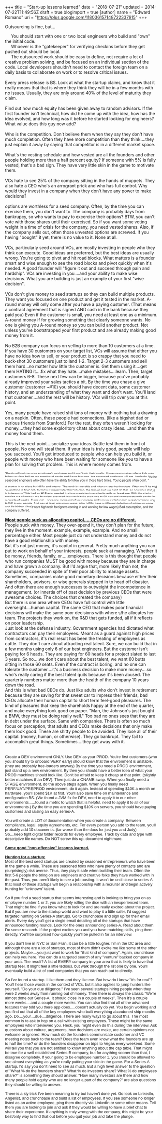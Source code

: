 +++
title = "Start-up lessons learned"
date = "2018-07-21"
updated = 2014-07-22T11:49:56Z
draft = true
blogimport = true 
[author]
	name = "Edward Romano"
	uri = "https://plus.google.com/118036157148722337915"
+++

Outsourcing is fine, but...<br /><div>&nbsp; &nbsp; &nbsp;You should start with one or two local engineers who build and "own" the initial code.</div><div>&nbsp; &nbsp; &nbsp;Whoever is the "gatekeeper" for verifying checkins before they get pushed out should be local.</div><div>&nbsp; &nbsp; &nbsp;The outsourced work should be easy to define, not require a lot of creative problem solving, and be focused on an individual section of the code. Local developers shouldn't need to contact the foreign team on a daily basis to collaborate on work or to resolve critical issues.</div><div><br /></div><div>Every press release is BS. Look at what the startup claims, and know that it really means that that is where they think they will be in a few months with no issues. Usually, they are only around 40% of the level of maturity they claim.</div><div><br /></div><div>Find out how much equity has been given away to random advisors. If the first founder isn't technical, how did he come up with the idea, how has the idea evolved, and how long was it before he started looking for engineers? What value does this guy now add?</div><div><br /></div><div>Who is the competition. Don't believe them when they say they don't have much completion. Often they have more competition than they think....they just explain it away by saying that competitor is in a different market space.</div><div><br /></div><div>What's the vesting schedule and how vested are all the founders and other people holding more than a half percent equity? If someone with 5% is fully vested, that's a bad sign. They have very little skin in the game to motivate them.<br /><br />VCs hate to see 25% of the company sitting in the hands of muppets. They also hate a CEO who's an arrogrant prick and who has full control. Why would they invest in a company when they don't have any power to make decisions?<br /><br />options are worthless for a seed company. Often, by the time you can exercise them, you don't want to. The company is probably days from bankrupcy, so who wants to pay to excercise their options? BTW, you can't vote with those shares until their exercised. So if you want some voting weight in a time of crisis for the company, you need vested shares. Also, if the company sells out, often those unvested options are screwed. If you having "bought" it yet, there is no value to it. None at all.<br /><br />VCs, particularly seed around VCs, are mostly investing in people who they think can execute. Good ideas are preferred, but the best ideas are usually wrong. You're going to pivot and hit road blocks. What matters is a founder smart and wise enough to see the road blocks and pivot quickly when it's needed. A good founder will "figure it out and succeed through pain and hardship". VCs are investing in you....and your ability to make wise decisions. What you are building is just an example of your first "wise decision".<br /><br />VCs don't give money to seed startups so they can build multiple products. They want you focused on one product and get it tested in the market. A-round money will only come after you have a paying customer. (That means a contract agreement that is signed AND cash in the bank because they paid you) Even if the customer is small, you need at least one as a minimum. A-round money if for growing something that clearly someone wants. No one is giving you A-round money so you can build another product. Not unless you've bootstrapped your first product and are already making good money from it.<br /><br />No B2B company can focus on selling to more than 10 customers at a time. If you have 30 customers on your target list, VCs will assume that either you have no idea how to sell, or your product is so crappy that you need to buck-shot 30 customers just to land 1-2. Target 2-3 customers and sell them hard...no matter how little the customer is. Get them using it....get them HATING it....fix what they hate....make mistakes....learn. Then, target customers 6-8. These next few can be bigger, because you've probably already improved your sales tactics a bit. By the time you chase a give customer (customer ~#10) you should have decent data, some customer history, and an understanding of what they want and don't want. You'll land that customer....and the rest will be history. VCs will trip over you at this point.<br /><br />Yes, many people have raised shit tons of money with nothing but a drawing on a napkin. Often, these people had connections. (like a bigshot dad or serious friends from Stanford.) For the rest, they often weren't looking for money....they had some exploritory chats about crazy ideas....and then the money found them.<br /><br />This is the next point....socialize your ideas. Battle test them in front of people. No one will steal them. If your idea is truly good, people will help you succeed. You'll get introduced to people who can help you build it, or people with money who have been waiting for someone like you to have a plan for solving that problem. This is where money comes from.<br /><br /><span style="background-color: white;"><span style="color: #222222; font-family: arial, sans-serif; font-size: x-small;">"Equity will not pay your employee's mortgage and it won't win their loyalty. Some young&nbsp;naive&nbsp;college kids may follow&nbsp;you into hell on the promise of equity and future fortunes, but seasoned engineers will not. Ironically, it's the seasoned engineers who often have the ability to follow you in those hard times. Young people often don't. "</span></span><br /><span style="background-color: white;"><span style="color: #222222; font-family: arial, sans-serif; font-size: x-small;"><br /></span></span><span style="background-color: white;"><span style="color: #222222; font-family: arial, sans-serif; font-size: x-small;">A startup is no place for H1Bs and interns. The work is unstable and often so are the founders. Often you'll be told "everything is fine" only to find out weeks later that "oh crap, the lawyer said we can't do that, so now your status is in&nbsp;jeopardy." We had an H1B who needed to show consistent pay checks with no breakage. With the startup running out of money, the founders assumed they could take everyone to $0 pay and compensate with equity for a couple of weeks. Turns out....once you move out of your&nbsp;garage&nbsp;and turn your startup into a real company, you HAVE to pay people. And pay at least minumum wage. Also, H1Bs have a different definition of minimum wage and it's higher. (don't want high tech foreigners coming in and working for low wages) Bad assumption, and the company suffered.&nbsp;</span></span><br /><br /><b><u>Most people suck as allocating capitol.....CEOs are no different.</u></b><br />People suck with money. They over-spend it, they don't plan for the future, they live in the moment. example, example, example. And no small percentage either. Most people just do not understand money and do not have a good relationship with money.<br />But it's not just money, it's capitol in general. Pretty much anything you can put to work on behalf of your interests, people suck at managing. Whether it be money, friends, family, or.....employees. There is this thought that people who run companies MUST be good with money because they are in charge and have grown a company. But I'd argue that, more likely than not, the company succeeded in spite of their poor ability to manage assets. Sometimes, companies make good monetary decisions because either their shareholders, advisors, or wise generals stepped in to head off disaster. And often there are enough successes to outweight the incompetence in management. (or innertia off of past decision by previous CEOs that were awesome choices. The choices that created the company)<br />But there is one area where CEOs have full control with little overseight....human capital. The same CEO that makes poor financial decisions will make the same poor decisions with where s/he allocates her team. The projects they work on, the R&amp;D that gets funded, all if it reflects on poor leadership.<br />Just look at the defense industry. Government agencies had dictated what contractors can pay their employees. Meant as a guard against high prices from contractors, it's real result has been the treating of employees as cattle. They don't care about attracting real talent. Sure, we can build that in a few months using only 6 of our best engineers. But the customer isn't paying for 6 heads. They are paying for 60 heads for a project slated to last 3 years. So no....we don't care about the best talent, we want 60 butts sitting in those 60 seats. Even if the contract is boring, and no one can tolerate the customer....it's a business decision to make more money....so who's really caring if the best talent quits because it's been abused. The quarterly numbers matter more than the health of the company 10 years down the road.<br />And this is what bad CEOs do. Just like adults who don't invest in retirement because they are saving for that sweet car to impress their friends, bad CEOs allocate their human capital to short term feel-good pleasures. The kind of pleasures that keep the shareholds happy at the end of the quarter, and make everything look good on paper. "Man, the Johnson's just bought a BMW, they must be doing really well." Too bad no ones sees that they are in debt under the surface. Same with companies. There is often so much focus on perception, that adults and CEOs make decisions that only make them look good. These are shitty people to be avoided. They lose all of their capital. (money, human, or otherwise). They go bankrupt. They fail to accomplish great things. Sometimes....they get away with it.&nbsp;</div><div><br /><br /></div><div><span style="background-color: white; color: #222222; font-family: arial, sans-serif; font-size: 13px;">Create a DEV environment ONLY. Use DEV as your PROD. You're first customers (who you should try to onboard VERY early) should know that the environment is unstable. (they are probably free-loaders anyway) By the time you need a PROD environment, just stand up a new environment. By then you should have a better idea of what your PROD machines should look like. Don't be afraid to keep it cheap at that point. (slightly better machines than DEV). Then just do a CNAME swap. When you finally need a STAGE environment, do the above steps again. When you finally need PERF/UAT/PREPROD environment, do it again. Instead of spending $10K a month on hardware, you'll spend $1K at first. You'll also save time on maintenance and configuration BS. (We found a JVM fix for DEV, need to apply it to our other environments......found a metric to watch that is helpful, need to apply it to all of our environments.) By the time you are spending $10K on servers, you should have paying customers and raising an easy series-A.</span><br /><span style="background-color: white; color: #222222; font-family: arial, sans-serif; font-size: 13px;"><br /></span><span style="background-color: white; color: #222222; font-family: arial, sans-serif; font-size: 13px;">You will create a LOT of documentation when you create a company. Between compliance, legal, equity agreements, etc. For every person you add to the team, you'll probably add 10 documents. (far worse than the docs for just you and Judy)</span><br /><div style="background-color: white; color: #222222; font-family: arial, sans-serif; font-size: 13px;">So....keep tight digital folder records for every employee. Track by data and type with descriptive file names. Do NOT screw this up. document nightmare.<br /><br /><b><u>Some good "non-offensive" lessons learned.</u></b><br /><b><u><br /></u></b><b><u>Hunting for a startup:</u></b><br />Most of the best seed startups are created by seasoned entrepreneurs who have been in the game a while. These are seasoned folks who have plenty of contacts and are (surprisingly) risk averse. Thus, they play it safe when building their team. Often the first 5-6 people the bring on are engineers and creative folks they have worked with in the past. Thus, you aren't likely to see a job posting. It won't be until close to series-A that most of these startups will begin a relationship with a recruiter and begin actively hunting for "unknown" talent.<br /><br />So if you find a seed startup that seems interesting and is looking to bring you on as employee number 1 or 2, you are likely rolling the dice with an inexperienced team. That might be fine if you know what to look for and are really excited about the project. But if you are new to the startup world and want to play it a little safer, I'd suggest targeted hunting on Series-A startups. Go to crunchbase and sign up for their email alerts. Every day you'll get a single email detailing all of the startups that have announced funding rounds. Look for the ones announcing series-A. Read about them. Do some research. If the project excites you and you have matching skills, ping them directly. You'll be surprised how quickly you'll be pulled in for an interview.<br /><br />If you don't live in NYC or San Fran, it can be a little tougher. I'm in the DC area and although there are a lot of startups, most of them didn't excite me like some of the other projects. Maybe....you just want to work for "that kind of company". Again, crunchbase can help you here. You can do a targeted search of any "venture" backed company in your area. The result? A list of EVERY company in your area that is likely to have that startup feel. It might feel a little tedious, but walk through the list one by one. You'll eventually build a list of cool companies that you can reach out to directly.<br /><br />So I've found a startup. I like them and they like me. But how do I know "it's for real"? You'll hear those words in the context of VCs, but it also applies to jump hunters like yourself. "Do your due diligence." I've seen several startups hiring people when they were 2 weeks away from running out of money. Then there is always the classic "We're almost done our Series-A. It should close in a couple of weeks". Then it's a couple more weeks....and a couple more weeks. You can also find that all of the advanced features they told you there app does.....doesn't actually do yet. You begin working and you find out that all of the key employees who built everything abandoned ship months ago. Do....your....due....diligence. There are many ways to go about this. The most common is to ask to hop on a call with existing employees. These might be the same employees who interviewed you. Heck, you might even do this during the interview. Ask questions about culture, arguments, how decisions are make, are certain opinions not welcome or ignored. How much do the founders communicate customer and VC meeting notes back to the team? Does the team even know what the founders are up to half the time? or do the founders disappear on trips to Vegas every weekend. Some will tell you that you are not entitled to know anything about the cap table. That might be true for a well established Series-B company, but for anything sooner than that, I disagree completely. If your going to be employee number 1, you should be allowed to see almost everything as you're really putting your skin in the game. For a Series-A startup, I'd say you don't need to see as much. But a high level answer to the question of "What % do the founders share? What % do investors share? What % do employees share?" is something they should answer. "How many investors are there and how many people hold equity who are no longer a part of the company?" are also questions they should be willing to answer.<br /><br />There is a sly trick I've been meaning to try but haven't done yet. Go look on LinkedIn, Angellist, and crunchbase and build a list of employees. If you see someone no longer listed as an active employee, ping them directly via LinkedIn or some other means. Tell them you are looking to join and ask if they would be willing to have a brief chat to share their experience. If anything is truly wrong with the company, this might be your best/only way to find that out before you quit your job and take the plunge.</div></div><div><br /></div><div><br /></div>
